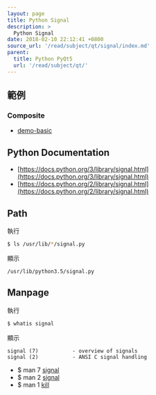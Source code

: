 ```yaml
---
layout: page
title: Python Signal
description: >
  Python Signal
date: 2018-02-10 22:12:41 +0800
source_url: '/read/subject/qt/signal/index.md'
parent:
  title: Python PyQt5
  url: '/read/subject/qt/'
---
```



## 範例


### Composite

* [demo-basic](https://github.com/foreachsam/book-lang-python/blob/gh-pages/example/subject/qt/signal/composite/demo-basic/main.py)


## Python Documentation

* [https://docs.python.org/3/library/signal.html](https://docs.python.org/3/library/signal.html)
* [https://docs.python.org/2/library/signal.html](https://docs.python.org/2/library/signal.html)


## Path

執行

``` sh
$ ls /usr/lib/*/signal.py
```

顯示

```
/usr/lib/python3.5/signal.py
```

## Manpage

執行

``` sh
$ whatis signal
```

顯示

```
signal (7)           - overview of signals
signal (2)           - ANSI C signal handling
```

* $ man 7 [signal](http://manpages.ubuntu.com/manpages/xenial/en/man7/signal.7.html)
* $ man 2 [signal](http://manpages.ubuntu.com/manpages/xenial/en/man2/signal.2.html)
* $ man 1 [kill](http://manpages.ubuntu.com/manpages/xenial/en/man1/kill.1.html)
